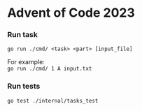 # Advent of Code 2023

### Run task

`go run ./cmd/ <task> <part> [input_file]`

For example:  
`go run ./cmd/ 1 A input.txt`

### Run tests

`go test ./internal/tasks_test`
